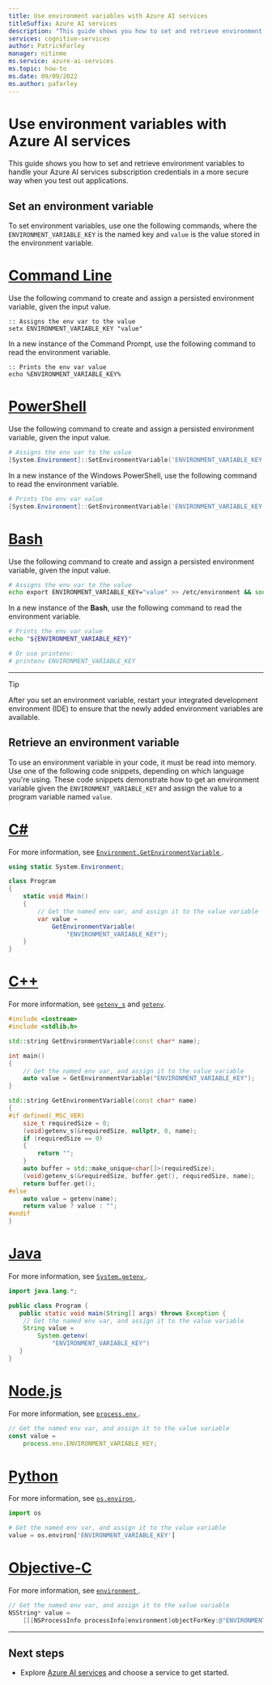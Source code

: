 ```yaml
---
title: Use environment variables with Azure AI services
titleSuffix: Azure AI services
description: "This guide shows you how to set and retrieve environment variables to handle your Azure AI services subscription credentials in a more secure way when you test out applications."
services: cognitive-services
author: PatrickFarley
manager: nitinme
ms.service: azure-ai-services
ms.topic: how-to
ms.date: 09/09/2022
ms.author: pafarley
---
```


# Use environment variables with Azure AI services

This guide shows you how to set and retrieve environment variables to handle your Azure AI services subscription credentials in a more secure way when you test out applications.

## Set an environment variable

To set environment variables, use one the following commands, where the `ENVIRONMENT_VARIABLE_KEY` is the named key and `value` is the value stored in the environment variable.

# [Command Line](#tab/command-line)

Use the following command to create and assign a persisted environment variable, given the input value.

```CMD
:: Assigns the env var to the value
setx ENVIRONMENT_VARIABLE_KEY "value"
```

In a new instance of the Command Prompt, use the following command to read the environment variable.

```CMD
:: Prints the env var value
echo %ENVIRONMENT_VARIABLE_KEY%
```

# [PowerShell](#tab/powershell)

Use the following command to create and assign a persisted environment variable, given the input value.

```powershell
# Assigns the env var to the value
[System.Environment]::SetEnvironmentVariable('ENVIRONMENT_VARIABLE_KEY', 'value', 'User')
```

In a new instance of the Windows PowerShell, use the following command to read the environment variable.

```powershell
# Prints the env var value
[System.Environment]::GetEnvironmentVariable('ENVIRONMENT_VARIABLE_KEY')
```

# [Bash](#tab/bash)

Use the following command to create and assign a persisted environment variable, given the input value.

```Bash
# Assigns the env var to the value
echo export ENVIRONMENT_VARIABLE_KEY="value" >> /etc/environment && source /etc/environment
```

In a new instance of the **Bash**, use the following command to read the environment variable.

```Bash
# Prints the env var value
echo "${ENVIRONMENT_VARIABLE_KEY}"

# Or use printenv:
# printenv ENVIRONMENT_VARIABLE_KEY
```

---

> [!TIP]
> After you set an environment variable, restart your integrated development environment (IDE) to ensure that the newly added environment variables are available.

## Retrieve an environment variable

To use an environment variable in your code, it must be read into memory. Use one of the following code snippets, depending on which language you're using. These code snippets demonstrate how to get an environment variable given the `ENVIRONMENT_VARIABLE_KEY` and assign the value to a program variable named `value`.

# [C#](#tab/csharp)

For more information, see <a href="/dotnet/api/system.environment.getenvironmentvariable" target="_blank">`Environment.GetEnvironmentVariable` </a>.

```csharp
using static System.Environment;

class Program
{
    static void Main()
    {
        // Get the named env var, and assign it to the value variable
        var value =
            GetEnvironmentVariable(
                "ENVIRONMENT_VARIABLE_KEY");
    }
}
```

# [C++](#tab/cpp)

For more information, see <a href="/cpp/c-runtime-library/reference/getenv-s-wgetenv-s" target="_blank">`getenv_s`</a> and <a href="/cpp/c-runtime-library/reference/getenv-wgetenv" target="_blank">`getenv`</a>.

```cpp
#include <iostream> 
#include <stdlib.h>

std::string GetEnvironmentVariable(const char* name);

int main()
{
    // Get the named env var, and assign it to the value variable
    auto value = GetEnvironmentVariable("ENVIRONMENT_VARIABLE_KEY");
}

std::string GetEnvironmentVariable(const char* name)
{
#if defined(_MSC_VER)
    size_t requiredSize = 0;
    (void)getenv_s(&requiredSize, nullptr, 0, name);
    if (requiredSize == 0)
    {
        return "";
    }
    auto buffer = std::make_unique<char[]>(requiredSize);
    (void)getenv_s(&requiredSize, buffer.get(), requiredSize, name);
    return buffer.get();
#else
    auto value = getenv(name);
    return value ? value : "";
#endif
}
```

# [Java](#tab/java)

For more information, see <a href="https://docs.oracle.com/javase/7/docs/api/java/lang/System.html#getenv(java.lang.String)" target="_blank">`System.getenv` </a>.

```java
import java.lang.*;

public class Program {
   public static void main(String[] args) throws Exception {
    // Get the named env var, and assign it to the value variable
    String value =
        System.getenv(
            "ENVIRONMENT_VARIABLE_KEY")
   }
}
```

# [Node.js](#tab/node-js)

For more information, see <a href="https://nodejs.org/api/process.html#process_process_env" target="_blank">`process.env` </a>.

```javascript
// Get the named env var, and assign it to the value variable
const value =
    process.env.ENVIRONMENT_VARIABLE_KEY;
```

# [Python](#tab/python)

For more information, see <a href="https://docs.python.org/2/library/os.html#os.environ" target="_blank">`os.environ` </a>.

```python
import os

# Get the named env var, and assign it to the value variable
value = os.environ['ENVIRONMENT_VARIABLE_KEY']
```

# [Objective-C](#tab/objective-c)

For more information, see <a href="https://developer.apple.com/documentation/foundation/nsprocessinfo/1417911-environment?language=objc" target="_blank">`environment` </a>.

```objectivec
// Get the named env var, and assign it to the value variable
NSString* value =
    [[[NSProcessInfo processInfo]environment]objectForKey:@"ENVIRONMENT_VARIABLE_KEY"];
```

---

## Next steps

* Explore [Azure AI services](./what-are-ai-services.md) and choose a service to get started.
